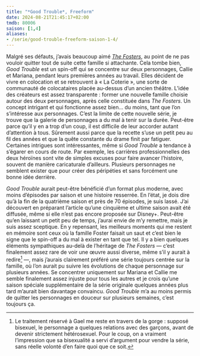 ```yaml
---
title: "*Good Trouble*, Freeform"
date: 2024-08-21T21:45:17+02:00
tmdb: 80006 
saison: [1,4]
aliases:
- /serie/good-trouble-freeform-saison-1-4/
---
```


Malgré ses défauts, j’avais beaucoup aimé [*The Fosters*](https://nicolasfurno.fr/serie/fosters-abc-family/), au point de ne pas vouloir quitter tout de suite cette famille si attachante. Cela tombe bien, *Good Trouble* est un spin-off qui se concentre sur deux personnages, Callie et Mariana, pendant leurs premières années au travail. Elles décident de vivre en colocation et se retrouvent à « La Coterie », une sorte de communauté de colocataires placée au-dessus d’un ancien théâtre. L’idée des créateurs est assez transparente : former une nouvelle famille choisie autour des deux personnages, après celle constituée dans *The Fosters*. Un concept intrigant et qui fonctionne assez bien… du moins, tant que l’on s’intéresse aux personnages. C’est la limite de cette nouvelle série, je trouve que la galerie de personnages a du mal à tenir sur la durée. Peut-être parce qu’il y en a trop d’un coup, il est difficile de leur accorder autant d’attention à tous. Sûrement aussi parce que la recette s’use un petit peu au fil des années et que la quête constante du drame finit par fatiguer. Certaines intrigues sont intéressantes, même si *Good Trouble* a tendance à s’égarer en cours de route. Par exemple, les carrières professionnelles des deux héroïnes sont vite de simples excuses pour faire avancer l’histoire, souvent de manière caricaturale d’ailleurs. Plusieurs personnages ne semblent exister que pour créer des péripéties et sans forcément une bonne idée derrière. 

*Good Trouble* aurait peut-être bénéficié d’un format plus moderne, avec moins d’épisodes par saison et une histoire resserrée. En l’état, je dois dire qu’à la fin de la quatrième saison et près de 70 épisodes, je suis lassé. J’ai découvert en préparant l’article qu’une cinquième et ultime saison avait été diffusée, même si elle n’est pas encore proposée sur Disney+. Peut-être qu’en laissant un petit peu de temps, j’aurai envie de m’y remettre, mais je suis assez sceptique. En y repensant, les meilleurs moments qui me restent en mémoire sont ceux où la famille Foster faisait un saut et c’est bien le signe que le spin-off a du mal à exister en tant que tel. Il y a bien quelques éléments sympathiques au-delà de l’héritage de *The Fosters* — c’est finalement assez rare de voir une œuvre aussi diverse, même s’il y aurait à redire[^1] —, mais j’aurais clairement préféré une série toujours centrée sur la famille, où l’on aurait pu suivre les évolutions de chaque personnage sur plusieurs années. Se concentrer uniquement sur Mariana et Callie me semble finalement assez injuste pour tous les autres et je crois qu’une saison spéciale supplémentaire de la série originale quelques années plus tard m’aurait bien davantage convaincu. *Good Trouble* m’a au moins permis de quitter les personnages en douceur sur plusieurs semaines, c’est toujours ça. 

[^1]: Le traitement réservé à Gael me reste en travers de la gorge : supposé bisexuel, le personnage a quelques relations avec des garçons, avant de devenir strictement hétérosexuel. Pour le coup, on a vraiment l’impression que sa bisexualité a servi d’argument pour vendre la série, sans réelle volonté d’en faire quoi que ce soit. 
